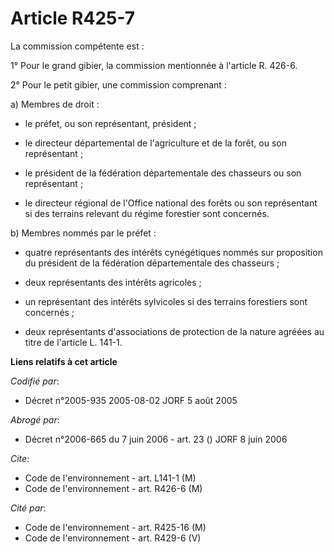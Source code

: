 # Article R425-7

La commission compétente est :

1° Pour le grand gibier, la commission mentionnée à l'article R. 426-6.

2° Pour le petit gibier, une commission comprenant :

a) Membres de droit :

- le préfet, ou son représentant, président ;

- le directeur départemental de l'agriculture et de la forêt, ou son représentant ;

- le président de la fédération départementale des chasseurs ou son représentant ;

- le directeur régional de l'Office national des forêts ou son représentant si des terrains relevant du régime forestier sont
concernés.

b) Membres nommés par le préfet :

- quatre représentants des intérêts cynégétiques nommés sur proposition du président de la fédération départementale des
chasseurs ;

- deux représentants des intérêts agricoles ;

- un représentant des intérêts sylvicoles si des terrains forestiers sont concernés ;

- deux représentants d'associations de protection de la nature agréées au titre de l'article L. 141-1.

**Liens relatifs à cet article**

_Codifié par_:

  - Décret n°2005-935 2005-08-02 JORF 5 août 2005

_Abrogé par_:

  - Décret n°2006-665 du 7 juin 2006 - art. 23 () JORF 8 juin 2006

_Cite_:

  - Code de l'environnement - art. L141-1 (M)
  - Code de l'environnement - art. R426-6 (M)

_Cité par_:

  - Code de l'environnement - art. R425-16 (M)
  - Code de l'environnement - art. R429-6 (V)

